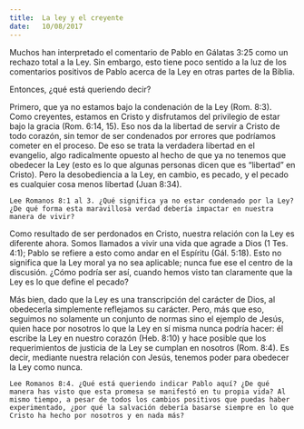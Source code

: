 ```yaml
---
title:  La ley y el creyente
date:   10/08/2017
---
```


Muchos han interpretado el comentario de Pablo en Gálatas 3:25 como un rechazo total a la Ley. Sin embargo, esto tiene poco sentido a la luz de los comentarios positivos de Pablo acerca de la Ley en otras partes de la Biblia.

Entonces, ¿qué está queriendo decir?

Primero, que ya no estamos bajo la condenación de la Ley (Rom. 8:3). Como creyentes, estamos en Cristo y disfrutamos del privilegio de estar bajo la gracia (Rom. 6:14, 15). Eso nos da la libertad de servir a Cristo de todo corazón, sin temor de ser condenados por errores que podríamos cometer en el proceso. De eso se trata la verdadera libertad en el evangelio, algo radicalmente opuesto al hecho de que ya no tenemos que obedecer la Ley (esto es lo que algunas personas dicen que es “libertad” en Cristo). Pero la desobediencia a la Ley, en cambio, es pecado, y el pecado es cualquier cosa menos libertad (Juan 8:34).

`Lee Romanos 8:1 al 3. ¿Qué significa ya no estar condenado por la Ley? ¿De qué forma esta maravillosa verdad debería impactar en nuestra manera de vivir?`

Como resultado de ser perdonados en Cristo, nuestra relación con la Ley es diferente ahora. Somos llamados a vivir una vida que agrade a Dios (1 Tes. 4:1); Pablo se refiere a esto como andar en el Espíritu (Gál. 5:18). Esto no significa que la Ley moral ya no sea aplicable; nunca fue ese el centro de la discusión. ¿Cómo podría ser así, cuando hemos visto tan claramente que la Ley es lo que define el pecado?

Más bien, dado que la Ley es una transcripción del carácter de Dios, al obedecerla simplemente reflejamos su carácter. Pero, más que eso, seguimos no solamente un conjunto de normas sino el ejemplo de Jesús, quien hace por nosotros lo que la Ley en sí misma nunca podría hacer: él escribe la Ley en nuestro corazón (Heb. 8:10) y hace posible que los requerimientos de justicia de la Ley se cumplan en nosotros (Rom. 8:4). Es decir, mediante nuestra relación con Jesús, tenemos poder para obedecer la Ley como nunca.

`Lee Romanos 8:4. ¿Qué está queriendo indicar Pablo aquí? ¿De qué manera has visto que esta promesa se manifestó en tu propia vida? Al mismo tiempo, a pesar de todos los cambios positivos que puedas haber experimentado, ¿por qué la salvación debería basarse siempre en lo que Cristo ha hecho por nosotros y en nada más?`